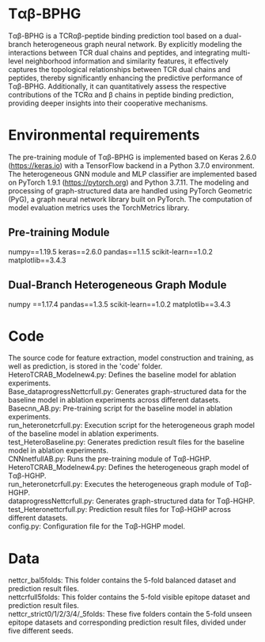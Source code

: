 # Tαβ-BPHG
Tαβ-BPHG is a TCRαβ-peptide binding prediction tool based on a dual-branch heterogeneous graph neural network. By explicitly modeling the interactions between TCR dual chains and peptides, and integrating multi-level neighborhood information and similarity features, it effectively captures the topological relationships between TCR dual chains and peptides, thereby significantly enhancing the predictive performance of Tαβ-BPHG. Additionally, it can quantitatively assess the respective contributions of the TCRα and β chains in peptide binding prediction, providing deeper insights into their cooperative mechanisms.
# Environmental requirements
The pre-training module of Tαβ-BPHG is implemented based on Keras 2.6.0 (https://keras.io) with a TensorFlow backend in a Python 3.7.0 environment. The heterogeneous GNN module and MLP classifier are implemented based on PyTorch 1.9.1 (https://pytorch.org) and Python 3.7.11. The modeling and processing of graph-structured data are handled using PyTorch Geometric (PyG), a graph neural network library built on PyTorch. The computation of model evaluation metrics uses the TorchMetrics library. 
## Pre-training Module

numpy==1.19.5
keras==2.6.0
pandas==1.1.5
scikit-learn==1.0.2
matplotlib==3.4.3
## Dual-Branch Heterogeneous Graph Module
numpy ==1.17.4
pandas==1.3.5
scikit-learn==1.0.2
 matplotlib==3.4.3
# Code
The source code for feature extraction, model construction and training, as well as prediction, is stored in the 'code' folder.
HeteroTCRAB_Modelnew4.py: Defines the baseline model for ablation experiments.  
Base_dataprogressNettcrfull.py: Generates graph-structured data for the baseline model in ablation experiments across different datasets.  
Basecnn_AB.py: Pre-training script for the baseline model in ablation experiments.  
run_heteronetcrfull.py: Execution script for the heterogeneous graph model of the baseline model in ablation experiments.  
test_HeteroBaseline.py: Generates prediction result files for the baseline model in ablation experiments.  
CNNnetfullAB.py: Runs the pre-training module of Tαβ-HGHP.  
HeteroTCRAB_Modelnew4.py: Defines the heterogeneous graph model of Tαβ-HGHP.  
run_heteronetcrfull.py: Executes the heterogeneous graph module of Tαβ-HGHP.  
dataprogressNettcrfull.py: Generates graph-structured data for Tαβ-HGHP.  
test_Heteronettcrfull.py: Prediction result files for Tαβ-HGHP across different datasets.  
config.py: Configuration file for the Tαβ-HGHP model.
# Data
nettcr_bal5folds: This folder contains the 5-fold balanced dataset and prediction result files.  
nettcrfull5folds: This folder contains the 5-fold visible epitope dataset and prediction result files.  
nettcr_strict0/1/2/3/4/_5folds: These five folders contain the 5-fold unseen epitope datasets and corresponding prediction result files, divided under five different seeds.

